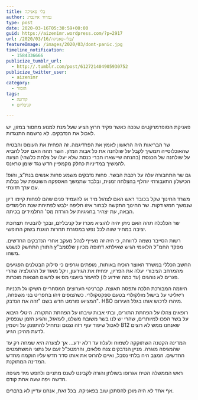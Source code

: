 ```yaml
---
title: בלי פאניקה
author: נמרוד איזנברג
type: post
date: 2020-03-16T05:30:59+00:00
guid: https://aizenimr.wordpress.com/?p=2917
url: /2020/03/16/בלי-פאניקה/
featureImage: /images/2020/03/dont-panic.jpg
timeline_notification:
  - 1584336666
publicize_tumblr_url:
  - http://.tumblr.com/post/612721404905930752
publicize_twitter_user:
  - aizenimr
category:
  - הומור
tags:
  - קורונה
  - קניבליזם

---
```

פאניקת הסופרמרקטים שככה כאשר פקיד חרוץ הציע שעל מנת למנוע מחסור במזון, יש לאכול את הנדבקים. לא נרשמה התנגדות.

שר הבריאות היה הראשון לאמץ את הפרדיגמה. זה הפחית את העומס והבטיח שהאוכלוסייה תמשיך לקבל על שולחנה את כל אבות המזון. השר תהה האם יוכל להביא על שולחנה של הכנסת (בהנחה שיישארו חברי כנסת שלא יעלו על צלחת כלשהי) הצעה להמשיך במדיניות כחלק מקמפיין חדש נגד שומן טראנס.

גם שר התחבורה עלה על רכבת הבשר. פחות נדבקים משמע פחות אנשים בנת"צ, והופ! הכישלון התעבורתי יוחלף בהצלחה זמנית, ובלבד שתמשך האספקה השוטפת של נבלות עם ערך תזונתי.

משרד החינוך שקל בכובד ראש האם לצהול מיד או להעמיד פנים שהם לפחות קיימו דיון שנמשך חמש דקות. שר החינוך התקשה לבחור איזו חליפה ילבש לפתיחת שנת הלימודים הבאה, עת יצהיר בחגיגיות על הורדת מס' התלמידים בכיתה.

שר הכלכלה תהה האם ניתן יהיה להוציא מכרז על קניבליזם, ובכך להבטיח תצרוכת יציבה במחיר שווה לכל נפש במסגרת תחרות הוגנת בשוק החופשי.

רשות הסייבר נשמה לרווחה, כי היה זה מעייף לנהל מעקב אחרי הנדבקים החדשים. מפקד החמ"ל הלאומי הגיש שאילתא דחופה מכיוון שלסמב"ץ התורן התחשק לנשנש משהו.

החשב הכללי במשרד האוצר הוכיח באותות, מופתים וגרפים כי סילוק הבטלנים הפגיעים מהמרחב הציבורי יעלה את הפריון, יפחית את הגירעון, ויקל מאוד על הרגולציה שהרי פגרים לא נוהגים (עד כמה שידוע לו) להיעזר ביועצי מס או לרשום הוצאות מוכרות.

היוזמה המבורכת הלכה ותפסה תאוצה. קברניטי הערוצים המסחריים השיקו גל תכניות ריאליטי על בישול מולקולרי בטעם ספקטקולרי. כשהצופים זיהו בתפריט בני משפחה, המציאו פורמט חדש בשם "זהה את הנדבק". HBO מיהרו לרכוש אותו בגלל העירום.

רופאים צהלו על הפחתת התורים, ובתי אבות שיבחו על הפחתת התקורה. היטלי היבוא על בשר הפכו למיותרים, שהרי יש לנו בשר משובח משלנו, לעזאזל, והגיע הזמן שנפסיק לאכול שיפוד עוף רזה וצנום ונתחיל להתפנק על ויטמין B12 שאנחנו ממש לא רוצים לדעת מהיכן הגיע.

המדינה הקטנה השתוקקה לשמוח ולעלוז עד דלא ידע&#8230; אך לצערה היא שמחה רק עד שהמגיפה מוגרה. מניין הנדבקים צנח פלאים, והרמטכ"ל זעם על נתוני המשתמטים החדשים. המצב היה בלתי נסבל, ואיים להרוס את אותו סדר חדש עליו הוקמה מחדש המדינה המתוקנת.

ראש הממשלה הטיח אגרופו בשולחן והורה לקבינט לשנס מתניים ולחפש מיד מגיפה חדשה ויפה שעה אחת קודם.

אף אחד לא היה מוכן להסתכן שוב בפאניקה. בכל זאת, אנחנו עדיין לא ברברים.